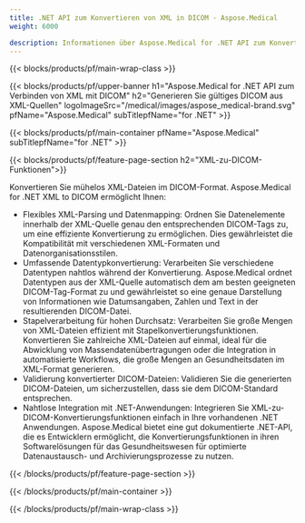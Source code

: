 ```yaml
---
title: .NET API zum Konvertieren von XML in DICOM - Aspose.Medical
weight: 6000

description: Informationen über Aspose.Medical for .NET API zum Konvertieren von XML in DICOM
---
```


{{< blocks/products/pf/main-wrap-class >}}

{{< blocks/products/pf/upper-banner h1="Aspose.Medical for .NET API zum Verbinden von XML mit DICOM" h2="Generieren Sie gültiges DICOM aus XML-Quellen" logoImageSrc="/medical/images/aspose_medical-brand.svg" pfName="Aspose.Medical" subTitlepfName="for .NET" >}}

{{< blocks/products/pf/main-container pfName="Aspose.Medical" subTitlepfName="for .NET" >}}

{{< blocks/products/pf/feature-page-section h2="XML-zu-DICOM-Funktionen">}}

<p>Konvertieren Sie mühelos XML-Dateien im DICOM-Format. Aspose.Medical for .NET XML to DICOM ermöglicht Ihnen:</p>

<ul>
<li>Flexibles XML-Parsing und Datenmapping: Ordnen Sie Datenelemente innerhalb der XML-Quelle genau den entsprechenden DICOM-Tags zu, um eine effiziente Konvertierung zu ermöglichen. Dies gewährleistet die Kompatibilität mit verschiedenen XML-Formaten und Datenorganisationsstilen.</li>
<li>Umfassende Datentypkonvertierung: Verarbeiten Sie verschiedene Datentypen nahtlos während der Konvertierung. Aspose.Medical ordnet Datentypen aus der XML-Quelle automatisch dem am besten geeigneten DICOM-Tag-Format zu und gewährleistet so eine genaue Darstellung von Informationen wie Datumsangaben, Zahlen und Text in der resultierenden DICOM-Datei.</li>
<li>Stapelverarbeitung für hohen Durchsatz: Verarbeiten Sie große Mengen von XML-Dateien effizient mit Stapelkonvertierungsfunktionen. Konvertieren Sie zahlreiche XML-Dateien auf einmal, ideal für die Abwicklung von Massendatenübertragungen oder die Integration in automatisierte Workflows, die große Mengen an Gesundheitsdaten im XML-Format generieren.</li>
<li>Validierung konvertierter DICOM-Dateien: Validieren Sie die generierten DICOM-Dateien, um sicherzustellen, dass sie dem DICOM-Standard entsprechen.</li>
<li>Nahtlose Integration mit .NET-Anwendungen: Integrieren Sie XML-zu-DICOM-Konvertierungsfunktionen einfach in Ihre vorhandenen .NET Anwendungen. Aspose.Medical bietet eine gut dokumentierte .NET-API, die es Entwicklern ermöglicht, die Konvertierungsfunktionen in ihren Softwarelösungen für das Gesundheitswesen für optimierte Datenaustausch- und Archivierungsprozesse zu nutzen.</li>
</ul>

{{< /blocks/products/pf/feature-page-section >}}

{{< /blocks/products/pf/main-container >}}

{{< /blocks/products/pf/main-wrap-class >}}